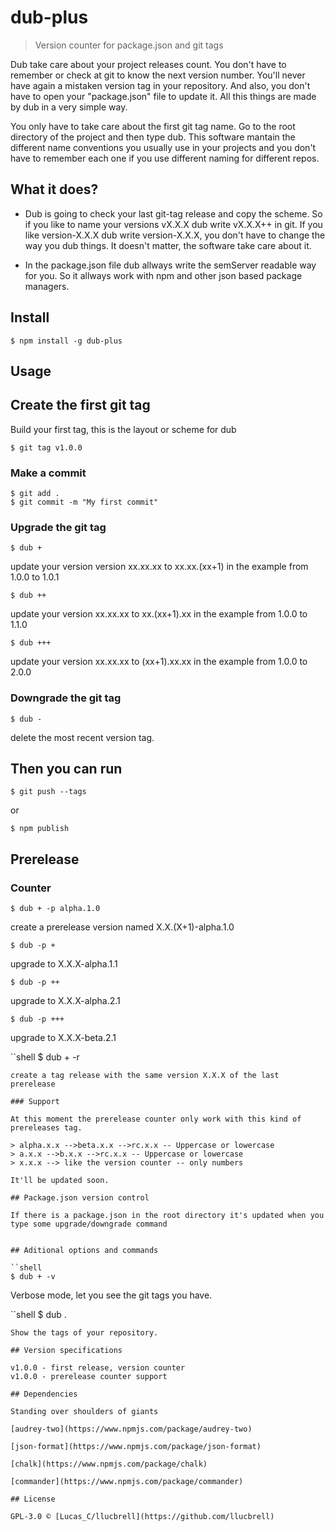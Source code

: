 # dub-plus

> Version counter for package.json and git tags

Dub take care about your project releases count. You don't have to remember or check at git to know the next version number. You'll never have again a mistaken version tag in your repository. And also, you don't have to open your "package.json" file to update it. All this things are made by dub in a very simple way. 

You only have to take care about the first git tag name. Go to the root directory of the project and then type dub. This software mantain the different name conventions you usually use in your projects and you don't have to remember each one if you use different naming for different repos.


## What it does?

* Dub is going to check your last git-tag release and copy the scheme. So if you like to name your versions vX.X.X dub write vX.X.X++ in git. If you like version-X.X.X dub write version-X.X.X, you don't have to change the way you dub things. It doesn't matter, the software take care about it.

* In the package.json file dub allways write the semServer readable way for you. So it allways work with npm and other json based package managers.


## Install

```
$ npm install -g dub-plus
```


## Usage

## Create the first git tag

Build your first tag, this is the layout or scheme for dub

```shell
$ git tag v1.0.0
```

### Make a commit
```shell
$ git add .
$ git commit -m "My first commit"
```

### Upgrade the git tag

```shell
$ dub +
```
update your version version xx.xx.xx  to xx.xx.(xx+1) in the example from 1.0.0 to 1.0.1                            


```shell
$ dub ++
```
update your version xx.xx.xx  to xx.(xx+1).xx in the example from 1.0.0 to 1.1.0 



```shell
$ dub +++
```
update your version xx.xx.xx  to (xx+1).xx.xx in the example from 1.0.0 to 2.0.0 



### Downgrade the git tag

```shell
$ dub -
```
delete the most recent version tag.

## Then you can run

```shell
$ git push --tags
```
or 

```shell 
$ npm publish
```

## Prerelease

### Counter

```shell
$ dub + -p alpha.1.0
```
create a prerelease version named X.X.(X+1)-alpha.1.0


```shell
$ dub -p +
```
upgrade to X.X.X-alpha.1.1


```shell
$ dub -p ++
```
upgrade to X.X.X-alpha.2.1


```shell
$ dub -p +++
```
upgrade to X.X.X-beta.2.1


``shell
$ dub + -r
```
create a tag release with the same version X.X.X of the last prerelease

### Support

At this moment the prerelease counter only work with this kind of prereleases tag.

> alpha.x.x -->beta.x.x -->rc.x.x -- Uppercase or lowercase
> a.x.x -->b.x.x -->rc.x.x -- Uppercase or lowercase
> x.x.x --> like the version counter -- only numbers

It'll be updated soon.

## Package.json version control

If there is a package.json in the root directory it's updated when you type some upgrade/downgrade command 


## Aditional options and commands

``shell
$ dub + -v
```
Verbose mode, let you see the git tags you have.

``shell
$ dub .
```
Show the tags of your repository.

## Version specifications

v1.0.0 - first release, version counter
v1.0.0 - prerelease counter support

## Dependencies

Standing over shoulders of giants

[audrey-two](https://www.npmjs.com/package/audrey-two)

[json-format](https://www.npmjs.com/package/json-format)

[chalk](https://www.npmjs.com/package/chalk)

[commander](https://www.npmjs.com/package/commander)

## License

GPL-3.0 © [Lucas_C/llucbrell](https://github.com/llucbrell)
